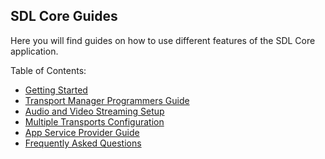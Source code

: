## SDL Core Guides

Here you will find guides on how to use different features of the SDL Core application.

Table of Contents:

- [Getting Started](../getting-started/)
- [Transport Manager Programmers Guide](../transport-manager-programming/)
- [Audio and Video Streaming Setup](../audio-and-video-streaming-setup/)
- [Multiple Transports Configuration](../multiple-transports-configuration/)
- [App Service Provider Guide](../app-service-provider-guide/)
- [Frequently Asked Questions](../faq)

